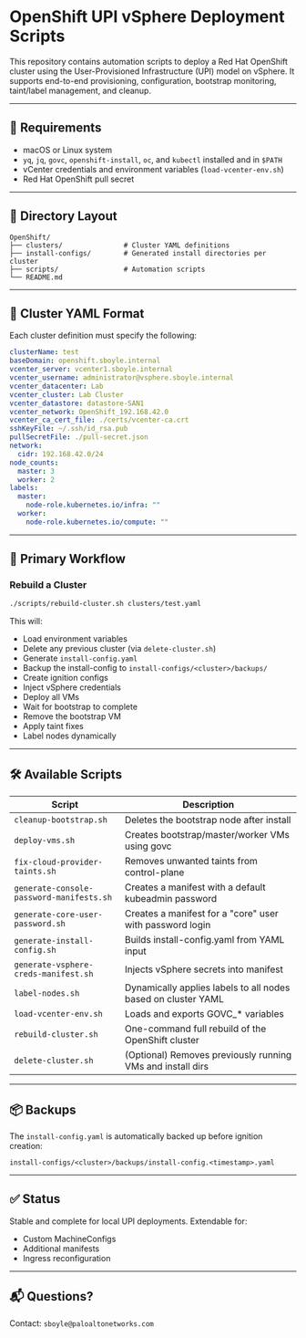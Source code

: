 # OpenShift UPI vSphere Deployment Scripts

This repository contains automation scripts to deploy a Red Hat OpenShift cluster using the User-Provisioned Infrastructure (UPI) model on vSphere. It supports end-to-end provisioning, configuration, bootstrap monitoring, taint/label management, and cleanup.

---

## 🔧 Requirements

- macOS or Linux system
- `yq`, `jq`, `govc`, `openshift-install`, `oc`, and `kubectl` installed and in `$PATH`
- vCenter credentials and environment variables (`load-vcenter-env.sh`)
- Red Hat OpenShift pull secret

---

## 📁 Directory Layout

```
OpenShift/
├── clusters/               # Cluster YAML definitions
├── install-configs/        # Generated install directories per cluster
├── scripts/                # Automation scripts
└── README.md
```

---

## 📝 Cluster YAML Format

Each cluster definition must specify the following:

```yaml
clusterName: test
baseDomain: openshift.sboyle.internal
vcenter_server: vcenter1.sboyle.internal
vcenter_username: administrator@vsphere.sboyle.internal
vcenter_datacenter: Lab
vcenter_cluster: Lab Cluster
vcenter_datastore: datastore-SAN1
vcenter_network: OpenShift_192.168.42.0
vcenter_ca_cert_file: ./certs/vcenter-ca.crt
sshKeyFile: ~/.ssh/id_rsa.pub
pullSecretFile: ./pull-secret.json
network:
  cidr: 192.168.42.0/24
node_counts:
  master: 3
  worker: 2
labels:
  master:
    node-role.kubernetes.io/infra: ""
  worker:
    node-role.kubernetes.io/compute: ""
```

---

## 🚀 Primary Workflow

### Rebuild a Cluster

```bash
./scripts/rebuild-cluster.sh clusters/test.yaml
```

This will:
- Load environment variables
- Delete any previous cluster (via `delete-cluster.sh`)
- Generate `install-config.yaml`
- Backup the install-config to `install-configs/<cluster>/backups/`
- Create ignition configs
- Inject vSphere credentials
- Deploy all VMs
- Wait for bootstrap to complete
- Remove the bootstrap VM
- Apply taint fixes
- Label nodes dynamically

---

## 🛠 Available Scripts

| Script                          | Description |
|---------------------------------|-------------|
| `cleanup-bootstrap.sh`         | Deletes the bootstrap node after install |
| `deploy-vms.sh`                | Creates bootstrap/master/worker VMs using govc |
| `fix-cloud-provider-taints.sh` | Removes unwanted taints from control-plane |
| `generate-console-password-manifests.sh` | Creates a manifest with a default kubeadmin password |
| `generate-core-user-password.sh` | Creates a manifest for a "core" user with password login |
| `generate-install-config.sh`   | Builds install-config.yaml from YAML input |
| `generate-vsphere-creds-manifest.sh` | Injects vSphere secrets into manifest |
| `label-nodes.sh`               | Dynamically applies labels to all nodes based on cluster YAML |
| `load-vcenter-env.sh`          | Loads and exports GOVC_* variables |
| `rebuild-cluster.sh`           | One-command full rebuild of the OpenShift cluster |
| `delete-cluster.sh`            | (Optional) Removes previously running VMs and install dirs |

---

## 📦 Backups

The `install-config.yaml` is automatically backed up before ignition creation:
```
install-configs/<cluster>/backups/install-config.<timestamp>.yaml
```

---

## ✅ Status

Stable and complete for local UPI deployments. Extendable for:
- Custom MachineConfigs
- Additional manifests
- Ingress reconfiguration

---

## 📬 Questions?

Contact: `sboyle@paloaltonetworks.com`
